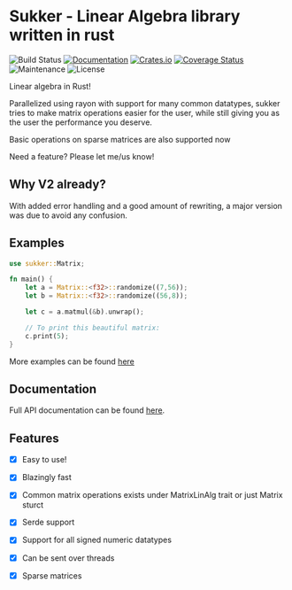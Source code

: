 # Sukker - Linear Algebra library written in rust

![Build Status](https://github.com/Jafagervik/sukker/actions/workflows/test.yml/badge.svg)
[![Documentation](https://docs.rs/sukker/badge.svg)](https://docs.rs/sukker/)
[![Crates.io](https://img.shields.io/crates/v/sukker.svg)](https://crates.io/crates/sukker)
[![Coverage Status](https://codecov.io/gh/Jafagervik/sukker/branch/master/graph/badge.svg)](https://codecov.io/gh/Jafagervik/sukker)
![Maintenance](https://img.shields.io/badge/maintenance-experimental-blue.svg)
![License](https://img.shields.io/crates/l/sukker)


Linear algebra in Rust!

Parallelized using rayon with support for many common datatypes,
sukker tries to make matrix operations easier for the user, 
while still giving you as the user the performance you deserve.

Basic operations on sparse matrices are also supported now

Need a feature? Please let me/us know!


## Why V2 already?

With added error handling and a good amount of rewriting, a major version was due 
to avoid any confusion.

## Examples


```rust 
use sukker::Matrix;

fn main() {
    let a = Matrix::<f32>::randomize((7,56));
    let b = Matrix::<f32>::randomize((56,8));

    let c = a.matmul(&b).unwrap();

    // To print this beautiful matrix:
    c.print(5);
}
```

More examples can be found [here](/examples/)


## Documentation
Full API documentation can be found [here](https://docs.rs/sukker/latest/sukker/).

## Features 
- [X] Easy to use!
- [X] Blazingly fast
- [X] Common matrix operations exists under MatrixLinAlg trait or just Matrix sturct
- [X] Serde support 
- [X] Support for all signed numeric datatypes 
- [X] Can be sent over threads
- [X] Sparse matrices

